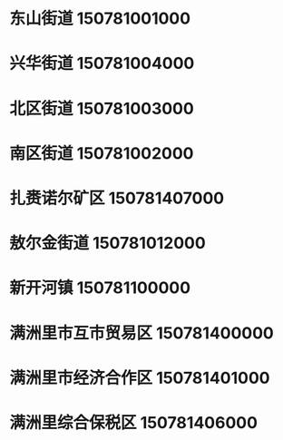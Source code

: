 # 东山街道 150781001000
# 兴华街道 150781004000
# 北区街道 150781003000
# 南区街道 150781002000
# 扎赉诺尔矿区 150781407000
# 敖尔金街道 150781012000
# 新开河镇 150781100000
# 满洲里市互市贸易区 150781400000
# 满洲里市经济合作区 150781401000
# 满洲里综合保税区 150781406000

